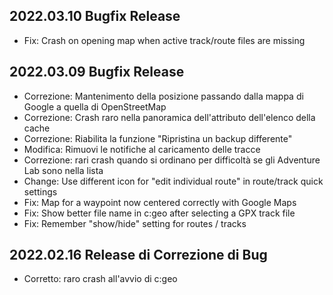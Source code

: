 ## 2022.03.10 Bugfix Release

- Fix: Crash on opening map when active track/route files are missing

## 2022.03.09 Bugfix Release

- Correzione: Mantenimento della posizione passando dalla mappa di Google a quella di OpenStreetMap
- Correzione: Crash raro nella panoramica dell'attributo dell'elenco della cache
- Correzione: Riabilita la funzione "Ripristina un backup differente"
- Modifica: Rimuovi le notifiche al caricamento delle tracce
- Correzione: rari crash quando si ordinano per difficoltà se gli Adventure Lab sono nella lista
- Change: Use different icon for "edit individual route" in route/track quick settings
- Fix: Map for a waypoint now centered correctly with Google Maps
- Fix: Show better file name in c:geo after selecting a GPX track file
- Fix: Remember "show/hide" setting for routes / tracks

## 2022.02.16 Release di Correzione di Bug

- Corretto: raro crash all'avvio di c:geo
